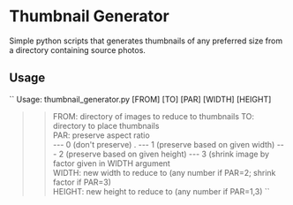 # Thumbnail Generator

Simple python scripts that generates thumbnails of any preferred size from a directory containing source photos. 

## Usage

``
Usage: thumbnail_generator.py [FROM] [TO] [PAR] [WIDTH] [HEIGHT] 
>> FROM: directory of images to reduce to thumbnails 
>> TO: directory to place thumbnails  
>> PAR: preserve aspect ratio  
>> --- 0 (don't preserve) . 
>> --- 1 (preserve based on given width) 
>> --- 2 (preserve based on given height) 
>> --- 3 (shrink image by factor given in WIDTH argument  
>> WIDTH: new width to reduce to (any number if PAR=2; shrink factor if PAR=3)  
>> HEIGHT: new height to reduce to (any number if PAR=1,3) 
``
